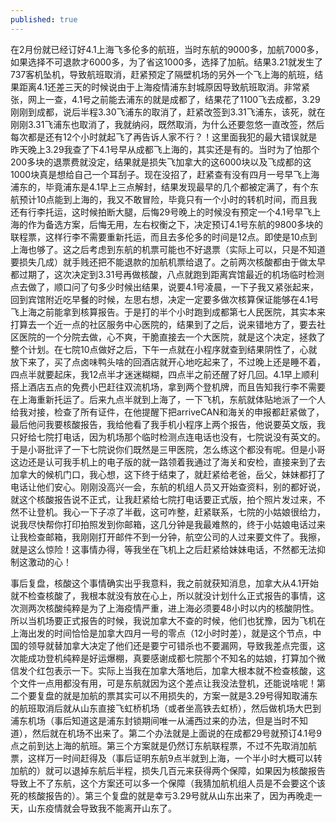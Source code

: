 ```yaml
---
published: true
---
```


在2月份就已经订好4.1上海飞多伦多的航班，当时东航的9000多，加航7000多，如果选择不可退款才6000多，为了省这1000多，选择了加航。结果3.21就发生了737客机坠机，导致航班取消，赶紧预定了隔壁机场的另外一个飞上海的航班，结果距离4.1还差三天的时候说由于上海疫情浦东封城原因导致航班取消。非常紧张，网上一查，4.1号之前能去浦东的就是成都了，结果花了1100飞去成都，3.29刚刚到成都，说后半程3.30飞浦东的取消了，赶紧改签到3.31飞浦东，该死，就在刚刚3.31飞浦东也取消了，我就纳闷，既然取消，为什么还要忽悠一直改签，然后每次都是还有12个小时就起飞了再告诉人家不行？！这里面我犯的最大错误就是昨天晚上3.29我查了下4.1号早从成都飞上海的，其实还是有的。当时为了怕那个200多块的退票费就没定，结果就是损失飞加拿大的这6000块以及飞成都的这1000块真是想给自己一个耳刮子。现在没招了，赶紧查有没有四月一号早飞上海浦东的，毕竟浦东是4.1早上三点解封，结果发现最早的几个都被定满了，有个东航预计10点能到上海的，我又不敢冒险，毕竟只有一个小时的转机时间，而且我还有行李托运，这时候拍断大腿，后悔29号晚上的时候没有预定一个4.1号早飞上海的作为备选方案，后悔无用，左右权衡之下，决定预订4.1号东航的9800多块的联程票，这样行李不需要重新托运，而且去多伦多的时间是12点。即使是10点到上海也够了。这之后考虑到东航的机票可能也不好退票（实际上可以，只是不知道要损失几成）就手贱还把不能退款的加航机票给退了。之前两次核酸都由于做太早都过期了，这次决定到3.31号再做核酸，八点就跑到距离宾馆最近的机场临时检测点去做了，顺口问了句多少时候出结果，说要4.1号凌晨，一下子我又紧张起来，回到宾馆附近吃早餐的时候，左思右想，决定一定要多做次核算保证能够在4.1号飞上海之前能拿到核算报告。于是打的半个小时跑到成都第七人民医院，其实本来打算去一个近一点的社区服务中心医院的，结果到了之后，说来错地方了，要去社区医院的一个分院去做，心不爽，干脆直接去一个大医院，就是这个决定，拯救了整个计划。在七院10点做好之后，下午一点就在小程序就查到结果阴性了，心就放下来了，买了点卤味鸭头啥的回酒店就开心地吃起来了，不过晚上还是睡不着，四点半就要起床，我12点半才迷迷糊糊，四点半之前还醒了好几回。4.1早上顺利搭上酒店五点的免费小巴赶往双流机场，拿到两个登机牌，而且告知我行李不需要在上海重新托运了。后来九点半就到上海了，一下飞机，东航就体贴地派了一个人给我对接，检查了所有证件，在他提醒下把arriveCAN和海关的申报都赶紧做了，最后他问我要核酸报告，我给他看了我手机小程序上两个报告，他说要英文版，我只好给七院打电话，因为机场那个临时检测点连电话也没有，七院说没有英文的。于是小哥批评了一下七院说你们既然是三甲医院，怎么练这个都没有呢。但是小哥这边还是认可我手机上的电子版的就一路领着我通过了海关和安检，直接来到了去加拿大的候机门口，我心想，这下终于结束了，就赶紧给老爸，岳父，妹妹都打了电话让他们安心。刚刚没高兴一会，东航的机组人员又开始查资料，别的都好说，就这个核酸报告说不正式，让我赶紧给七院打电话要正式版，拍个照片发过来，不然不让登机。我心一下子凉了半截，这可咋整，赶紧联系，七院的小姑娘很给力，说我尽快帮你打印拍照发到你邮箱，这几分钟是我最难熬的，终于小姑娘电话过来让我检查邮箱，我刚刚打开邮件不到一分钟，航空公司的人过来要文件了。我擦，就是这么惊险！这事情办得，等我坐在飞机上之后赶紧给妹妹电话，不然都无法抑制这激动的心！

事后复盘，核酸这个事情确实出乎我意料，我之前就获知消息，加拿大从4.1开始就不检查核酸了，我根本就没有放在心上，所以就没计划什么正式报告的事情，这次测两次核酸纯粹是为了上海疫情严重，进上海必须要48小时以内的核酸阴性。所以当机场要正式报告的时候，我说加拿大不查的时候，他们也犹豫，因为飞机在上海出发的时间恰恰是加拿大四月一号的零点（12小时时差），就是这个节点，中国的领导就替加拿大决定了他们还是要宁可错杀也不要漏网，导致我差点完蛋，这次能成功登机纯粹是好运爆棚，真要感谢成都七院那个不知名的姑娘，打算加个微信发个红包表示一下。实际上当我在加拿大落地后，加拿大根本就不检查核酸，这个文件一点用都没有用，可是东航就因为这个差点让我没法登机，还能说啥呢！第二个要复盘的就是加航的票其实可以不用损失的，方案一就是3.29号得知取浦东的航班取消后就从山东直接飞虹桥机场（或者坐高铁去虹桥），然后做机场大巴到浦东机场（事后知道这是浦东封锁期间唯一从浦西过来的办法，但是当时不知道），然后就在机场不出来了。第二个办法就是上面说的在成都29号就预订4.1号9点之前到达上海的航班。第三个方案就是仍然订东航联程票，不过不先取消加航票，这样万一时间赶得及（事后证明东航9点半就到上海，一个半小时大概可以转加航的）就可以退掉东航后半程，损失几百元来获得两个保障，如果因为核酸报告导致上不了东航，这个方案还可以多一个保障（我猜加航机组人员是不会要这个该死的核酸报告的）。第三个复盘的就是幸亏3.29号就从山东出来了，因为再晚走一天，山东疫情就会导致我不能离开山东了。
